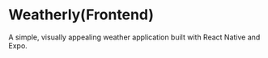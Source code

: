 # Weatherly(Frontend)
A simple, visually appealing weather application built with React Native and Expo.
